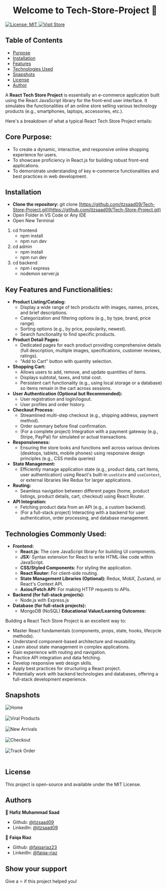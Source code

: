 <h1 align="center">Welcome to Tech-Store-Project 👋</h1>
<p>
  <a href="LICENSE.md" target="_blank">
    <img alt="License: MIT" src="https://img.shields.io/badge/License-MIT-yellow.svg" />
  </a>
  <a href="https://tech-store-project-frontend.vercel.app/" target="_blank">
    <img alt="Visit Store" src="https://img.shields.io/badge/Visit-Store-058ad2" />
  </a>
</p>

## Table of Contents
- [Purpose](#core-purpose)
- [Installation](#installation)
- [Features](#key-features-and-functionalities)
- [Technologies Used](#technologies-commonly-used)
- [Snapshots](#snapshots)
- [License](#license)
- [Author](#authors)

A **React Tech Store Project** is essentially an e-commerce application built using the React JavaScript library for the front-end user interface. It simulates the functionalities of an online store selling various technology products (e.g., smartphones, laptops, accessories, etc.).

Here's a breakdown of what a typical React Tech Store Project entails:

## **Core Purpose:**

* To create a dynamic, interactive, and responsive online shopping experience for users.
* To showcase proficiency in React.js for building robust front-end applications.
* To demonstrate understanding of key e-commerce functionalities and best practices in web development.

## **Installation**
* **Clone the repository:**
   git clone [https://github.com/itzsaad09/Tech-Store-Project.git](https://github.com/itzsaad09/Tech-Store-Project.git)<br/>
*  Open Folder in VS Code or Any IDE
*  Open New Terminal
  
1. cd frontend
    - npm install
    - npm run dev
2. cd admin
   - npm install
   - npm run dev
3. cd backend
   - npm i express
   - nodemon server.js

## **Key Features and Functionalities:**

* **Product Listing/Catalog:**
    * Display a wide range of tech products with images, names, prices, and brief descriptions.
    * Categorization and filtering options (e.g., by type, brand, price range).
    * Sorting options (e.g., by price, popularity, newest).
    * Search functionality to find specific products.
* **Product Detail Pages:**
    * Dedicated pages for each product providing comprehensive details (full description, multiple images, specifications, customer reviews, ratings).
    * "Add to Cart" button with quantity selection.
* **Shopping Cart:**
    * Allows users to add, remove, and update quantities of items.
    * Displays subtotal, taxes, and total cost.
    * Persistent cart functionality (e.g., using local storage or a database) so items remain in the cart across sessions.
* **User Authentication (Optional but Recommended):**
    * User registration and login/logout.
    * User profiles and order history.
* **Checkout Process:**
    * Streamlined multi-step checkout (e.g., shipping address, payment method).
    * Order summary before final confirmation.
    * (For a complete project) Integration with a payment gateway (e.g., Stripe, PayPal) for simulated or actual transactions.
* **Responsiveness:**
    * Ensuring the store looks and functions well across various devices (desktops, tablets, mobile phones) using responsive design principles (e.g., CSS media queries)
* **State Management:**
    * Efficiently manage application state (e.g., product data, cart items, user authentication) using React's built-in `useState` and `useContext`, or external libraries like Redux for larger applications.
* **Routing:**
    * Seamless navigation between different pages (home, product listings, product details, cart, checkout) using React Router.
* **API Integration:**
    * Fetching product data from an API (e.g., a custom backend).
    * (For a full-stack project) Interacting with a backend for user authentication, order processing, and database management.

## **Technologies Commonly Used:**

* **Frontend:**
    * **React.js:** The core JavaScript library for building UI components.
    * **JSX:** Syntax extension for React to write HTML-like code within JavaScript.
    * **CSS/Styled Components:** For styling the application.
    * **React Router:** For client-side routing.
    * **State Management Libraries (Optional):** Redux, MobX, Zustand, or React's Context API.
    * **Axios/Fetch API:** For making HTTP requests to APIs.
* **Backend (for full-stack projects):**
    * Node.js with Express.js
* **Database (for full-stack projects):**
    * MongoDB (NoSQL)
**Educational Value/Learning Outcomes:**

Building a React Tech Store Project is an excellent way to:

* Master React fundamentals (components, props, state, hooks, lifecycle methods).
* Understand component-based architecture and reusability.
* Learn about state management in complex applications.
* Gain experience with routing and navigation.
* Practice API integration and data fetching.
* Develop responsive web design skills.
* Apply best practices for structuring a React project.
* Potentially work with backend technologies and databases, offering a full-stack development experience.

## Snapshots
![Home](https://github.com/itzsaad09/Tech-Store-Project/blob/e6441f866536055e1d35ab3d0d5190773b60a3b6/Macbook-Air-localhost.png)<br/><br/>
![Viral Products](https://github.com/itzsaad09/Tech-Store-Project/blob/e6441f866536055e1d35ab3d0d5190773b60a3b6/Macbook-Air-localhost%20(1).png)<br/><br/>
![New Arrivals](https://github.com/itzsaad09/Tech-Store-Project/blob/e6441f866536055e1d35ab3d0d5190773b60a3b6/Macbook-Air-localhost%20(2).png)<br/><br/>
![Checkout](https://github.com/itzsaad09/Tech-Store-Project/blob/e6441f866536055e1d35ab3d0d5190773b60a3b6/Macbook-Air-localhost%20(4).png)<br/><br/>
![Track Order](https://github.com/itzsaad09/Tech-Store-Project/blob/e6441f866536055e1d35ab3d0d5190773b60a3b6/Macbook-Air-localhost%20(5).png)<br/><br/>

## License
This project is open-source and available under the MIT License.

## Authors

👤 **Hafiz Muhammad Saad**

* Github: [@itzsaad09](https://github.com/itzsaad09)
* LinkedIn: [@itzsaad09](https://linkedin.com/in/itzsaad09)


👤 **Faiqa Riaz**

* Github: [@faiqariaz23](https://github.com/faiqariaz23)
* LinkedIn: [@faiqa-riaz](https://www.linkedin.com/in/faiqa-riaz-9a9717300/)


## Show your support

Give a ⭐️ if this project helped you!
